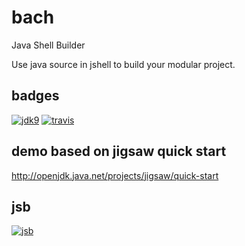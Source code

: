 # bach
Java Shell Builder 

Use java source in jshell to build your modular project.

## badges
[![jdk9](https://img.shields.io/badge/jdk-9-blue.svg)](https://shields.io)
[![travis](https://travis-ci.org/sormuras/bach.svg?branch=master)](https://travis-ci.org/sormuras/bach)

## demo based on jigsaw quick start
http://openjdk.java.net/projects/jigsaw/quick-start

## jsb
[![jsb](https://upload.wikimedia.org/wikipedia/commons/thumb/6/65/Bachsiegel.svg/220px-Bachsiegel.svg.png)](https://wikipedia.org/wiki/Johann_Sebastian_Bach)
